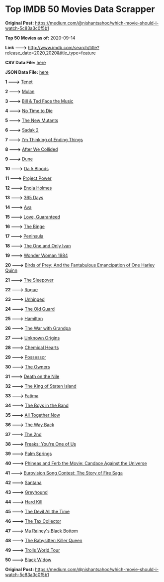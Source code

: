 # Top IMDB 50 Movies Data Scrapper

**Original Post:** https://medium.com/@nishantsahoo/which-movie-should-i-watch-5c83a3c0f5b1

**Top 50 Movies as of:** 2020-09-14

**Link --->** http://www.imdb.com/search/title?release_date=2020,2020&title_type=feature

**CSV Data File:** [here](/Data/data.csv)

**JSON Data File:** [here](/Data/data.json)

**1 --->** [Tenet](https://www.imdb.com/title/tt6723592/?ref_=adv_li_tt)

**2 --->** [Mulan](https://www.imdb.com/title/tt4566758/?ref_=adv_li_tt)

**3 --->** [Bill & Ted Face the Music](https://www.imdb.com/title/tt1086064/?ref_=adv_li_tt)

**4 --->** [No Time to Die](https://www.imdb.com/title/tt2382320/?ref_=adv_li_tt)

**5 --->** [The New Mutants](https://www.imdb.com/title/tt4682266/?ref_=adv_li_tt)

**6 --->** [Sadak 2](https://www.imdb.com/title/tt7886848/?ref_=adv_li_tt)

**7 --->** [I'm Thinking of Ending Things](https://www.imdb.com/title/tt7939766/?ref_=adv_li_tt)

**8 --->** [After We Collided](https://www.imdb.com/title/tt10362466/?ref_=adv_li_tt)

**9 --->** [Dune](https://www.imdb.com/title/tt1160419/?ref_=adv_li_tt)

**10 --->** [Da 5 Bloods](https://www.imdb.com/title/tt9777644/?ref_=adv_li_tt)

**11 --->** [Project Power](https://www.imdb.com/title/tt7550000/?ref_=adv_li_tt)

**12 --->** [Enola Holmes](https://www.imdb.com/title/tt7846844/?ref_=adv_li_tt)

**13 --->** [365 Days](https://www.imdb.com/title/tt10886166/?ref_=adv_li_tt)

**14 --->** [Ava](https://www.imdb.com/title/tt8784956/?ref_=adv_li_tt)

**15 --->** [Love, Guaranteed](https://www.imdb.com/title/tt11100856/?ref_=adv_li_tt)

**16 --->** [The Binge](https://www.imdb.com/title/tt10994688/?ref_=adv_li_tt)

**17 --->** [Peninsula](https://www.imdb.com/title/tt8850222/?ref_=adv_li_tt)

**18 --->** [The One and Only Ivan](https://www.imdb.com/title/tt3661394/?ref_=adv_li_tt)

**19 --->** [Wonder Woman 1984](https://www.imdb.com/title/tt7126948/?ref_=adv_li_tt)

**20 --->** [Birds of Prey: And the Fantabulous Emancipation of One Harley Quinn](https://www.imdb.com/title/tt7713068/?ref_=adv_li_tt)

**21 --->** [The Sleepover](https://www.imdb.com/title/tt10888708/?ref_=adv_li_tt)

**22 --->** [Rogue](https://www.imdb.com/title/tt11576124/?ref_=adv_li_tt)

**23 --->** [Unhinged](https://www.imdb.com/title/tt10059518/?ref_=adv_li_tt)

**24 --->** [The Old Guard](https://www.imdb.com/title/tt7556122/?ref_=adv_li_tt)

**25 --->** [Hamilton](https://www.imdb.com/title/tt8503618/?ref_=adv_li_tt)

**26 --->** [The War with Grandpa](https://www.imdb.com/title/tt4532038/?ref_=adv_li_tt)

**27 --->** [Unknown Origins](https://www.imdb.com/title/tt5827790/?ref_=adv_li_tt)

**28 --->** [Chemical Hearts](https://www.imdb.com/title/tt5843876/?ref_=adv_li_tt)

**29 --->** [Possessor](https://www.imdb.com/title/tt5918982/?ref_=adv_li_tt)

**30 --->** [The Owners](https://www.imdb.com/title/tt9806370/?ref_=adv_li_tt)

**31 --->** [Death on the Nile](https://www.imdb.com/title/tt7657566/?ref_=adv_li_tt)

**32 --->** [The King of Staten Island](https://www.imdb.com/title/tt9686708/?ref_=adv_li_tt)

**33 --->** [Fatima](https://www.imdb.com/title/tt2197936/?ref_=adv_li_tt)

**34 --->** [The Boys in the Band](https://www.imdb.com/title/tt10199914/?ref_=adv_li_tt)

**35 --->** [All Together Now](https://www.imdb.com/title/tt3155342/?ref_=adv_li_tt)

**36 --->** [The Way Back](https://www.imdb.com/title/tt8544498/?ref_=adv_li_tt)

**37 --->** [The 2nd](https://www.imdb.com/title/tt11697484/?ref_=adv_li_tt)

**38 --->** [Freaks: You're One of Us](https://www.imdb.com/title/tt12875782/?ref_=adv_li_tt)

**39 --->** [Palm Springs](https://www.imdb.com/title/tt9484998/?ref_=adv_li_tt)

**40 --->** [Phineas and Ferb the Movie: Candace Against the Universe](https://www.imdb.com/title/tt1817232/?ref_=adv_li_tt)

**41 --->** [Eurovision Song Contest: The Story of Fire Saga](https://www.imdb.com/title/tt8580274/?ref_=adv_li_tt)

**42 --->** [Santana](https://www.imdb.com/title/tt11769162/?ref_=adv_li_tt)

**43 --->** [Greyhound](https://www.imdb.com/title/tt6048922/?ref_=adv_li_tt)

**44 --->** [Hard Kill](https://www.imdb.com/title/tt11656172/?ref_=adv_li_tt)

**45 --->** [The Devil All the Time](https://www.imdb.com/title/tt7395114/?ref_=adv_li_tt)

**46 --->** [The Tax Collector](https://www.imdb.com/title/tt8461224/?ref_=adv_li_tt)

**47 --->** [Ma Rainey's Black Bottom](https://www.imdb.com/title/tt10514222/?ref_=adv_li_tt)

**48 --->** [The Babysitter: Killer Queen](https://www.imdb.com/title/tt11024272/?ref_=adv_li_tt)

**49 --->** [Trolls World Tour](https://www.imdb.com/title/tt6587640/?ref_=adv_li_tt)

**50 --->** [Black Widow](https://www.imdb.com/title/tt3480822/?ref_=adv_li_tt)

**Original Post:** https://medium.com/@nishantsahoo/which-movie-should-i-watch-5c83a3c0f5b1
